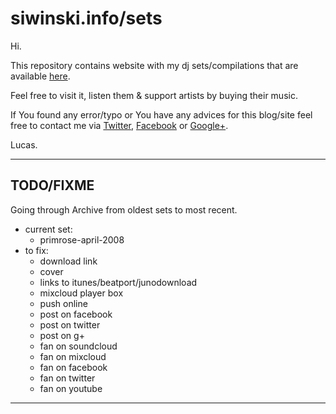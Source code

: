 # siwinski.info/sets #

Hi. 

This repository contains website with my dj sets/compilations that 
are available [here](http://siwinski.info/sets).
 
Feel free to visit it, listen them & support artists by buying their music.

If You found any error/typo or You have any advices for this blog/site feel free 
to contact me via [Twitter](http://twitter.com/lsiwinski), [Facebook](http://facebook.com/siwinski.info) 
or [Google+](https://www.google.com/+%C5%81ukaszSiwi%C5%84ski). 

Lucas.

----

## TODO/FIXME ##

Going through Archive from oldest sets to most recent.

- current set: 
    - primrose-april-2008 
- to fix:
    + download link
    + cover
    + links to itunes/beatport/junodownload
    + mixcloud player box
    + push online
    + post on facebook
    + post on twitter
    + post on g+
    + fan on soundcloud
    + fan on mixcloud
    + fan on facebook
    + fan on twitter
    + fan on youtube

----
